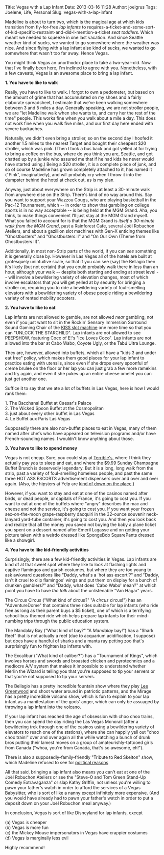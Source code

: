 Title: Vegas with a Lap Infant
Date: 2013-03-16 11:28
Author: joelgrus
Tags: Joelene, Life, Personal
Slug: vegas-with-a-lap-infant

Madeline is about to turn two, which is the magical age at which kids
transition from fly-for-free *lap infants* to
requires-a-ticket-and-some-sort-of-kid-specific-restraint-and-did-I-mention-a-ticket
*seat toddlers*. Which meant we needed to squeeze in one last vacation.
And since Seattle weather kind of sucks, we wanted to go somewhere where
the weather was nice. And since flying with a lap infant also kind of
sucks, we wanted to go somewhere that wasn't too far away. Hence Vegas.

You might think Vegas an unorthodox place to take a two-year-old. Now
that I've finally been here, I'm inclined to agree with you.
Nonetheless, with a few caveats, Vegas is an awesome place to bring a
lap infant.

**1. You have to like to walk**

Really, you have to like to walk. I forgot to own a pedometer, but based
on the amount of grime that has accumulated on my shoes and a fairly
elaborate spreadsheet, I estimate that we've been walking somewhere
between 3 and 5 miles a day. Generally speaking, we are not stroller
people, we are "let Madeline walk when she wants to, and carry her the
rest of the time" people. This works fine when you walk about a mile a
day. This does not work fine when you walk five miles, and our first day
here ended with severe backaches.

Naturally, we didn't even bring a stroller, so on the second day I
hoofed it another 1.5 miles to the nearest Target and bought their
cheapest \$20 stroller, which was pink. (Then I took a bus back and got
yelled at for trying to bring a coffee on the bus, where do you think
you are, Seattle, and got chatted up by a junkie who assured me that if
he had kids he never would have started using.) Being a \$20 stroller,
it is a complete piece of junk, and so of course Madeline has grown
completely attached to it, has named it ("Pink", imaginatively), and
will probably cry when I throw it into the dumpster behind the hotel at
check out, as is my plan.

Anyway, just about everywhere on the Strip is at least a 30-minute walk
from anywhere else on the Strip. There's kind of no way around this. Say
you want to support your Wazzou Cougs, who are playing basketball in the
Pac-12 Tournament, which -- in order to show that gambling on college
sports is in no way acceptable -- is being held at the MGM Grand. Aha,
you think, to make things convenient I'll just stay at the MGM Grand
myself. What you failed to account for is that the MGM Grand is *itself
a 30-minute walk from the MGM Grand*, past a Rainforest Cafe, several
Joël Robuchon Ateliers, and about a gazillion slot machines with Gen-X
enticing themes like "Ghostbusters" and "Ghostbusters II" and "On Our
Own (Theme from Ghostbusters II)".

Additionally, in most non-Strip parts of the world, if you can *see*
something it is generally close by. However in Las Vegas all of the
hotels are built at grotesquely unintuitive scale, so that if you can
see (say) the Bellagio then it's likely (but not certain) that you could
probably walk there in less than an hour, although your walk -- despite
both starting and ending at street level -- will involve a bewildering
variety of elevation changes, most of which involve escalators that you
will get yelled at by security for bringing a stroller on, requiring you
to ride a bewildering variety of foul-smelling elevators with a
bewildering variety of obese people riding a bewildering variety of
rented mobility scooters.

**2. You have to like to eat**

Lap infants are not allowed to gamble, are not allowed *near* gambling,
not even if you just want to sit in the Rockin' Sensory Immersion
Surround Sound Gaming Chair of the [KISS slot
machine](http://www.youtube.com/watch?v=NV45Ddne4do) one more time so
that you can "UNLOCK THE STARCHILD". Lap infants are not allowed to see
PEEPSHOW, featuring Coco of E!'s "Ice Loves Coco". Lap infants are not
allowed into the bar at Cabo Wabo, Coyote Ugly, or the Tabú Ultra
Lounge.

They are, however, allowed into buffets, which all have a "kids 3 and
under eat free" policy, which makes them good places for your lap infant
to practice eating with utensils, since even if she drops every spoonful
of creme brulee on the floor or her lap you can just grab a few more
ramekins and try again, and even if she pukes up an entire cheese omelet
you can just get another one.

Suffice it to say that we ate a lot of buffets in Las Vegas, here is how
I would rank them:

1\. The Bacchanal Buffet at Caesar's Palace\
 2. The Wicked Spoon Buffet at the Cosmopolitan\
 3. just about every other buffet in Las Vegas\
 4. Le Buffet aux Paris Las Vegas

Supposedly there are also non-buffet places to eat in Vegas, many of
them named after chefs who have appeared on television programs and/or
have French-sounding names. I wouldn't know anything about those.

**3. You have to like to spend money**

Vegas is not cheap. Sure, you could stay at
[Terrible's](http://www.terriblescasinos.com/), where I think they
actually pay *you* to sleep and eat, and where the \$9.99 Sunday
Champagne Buffet Brunch is deservedly legendary. But it is a long, long
walk from the strip, past a variety of foul-smelling homeless people,
and past the same three HOT ASS ESCORTS advertisement dispensers over
and over and over again. (Also, the hipsters at Yelp are [kind of down
on the
place](http://www.yelp.com/biz/terribles-hotel-and-casino-las-vegas).)

However, if you want to stay and eat at one of the casinos named after
birds, or dead people, or capitals of France, it's going to cost you. If
you want to eat at one of the buffets where "angry" describes the mac
and cheese and not the service, it's going to cost you. If you want your
frozen sex-on-the-moon grape-raspberry dacquiri in the 32-ounce souvenir
neck-lanyard yard-tube container, it's going to cost you. And then you
look back and realize that all the money you saved not buying the baby a
plane ticket you spent on a dessert named after Emeril Lagasse and on
getting your picture taken with a weirdo dressed like SpongeBob
SquarePants dressed like a showgirl.

**4. You have to like kid-friendly activities**

Surprisingly, there are a few kid-friendly activities in Vegas. Lap
infants are kind of at that sweet spot where they like to look at
flashing lights and captive flamingos and garish costumes, but where
they are too young to ask awkward questions like "Daddy, what's a 'hot
ass escort'?" and "Daddy, isn't it cruel to clip flamingos' wings and
put them on display for a bunch of drunken gamblers?" and "Daddy, what
does 'Cabo Wabo' mean?" at which point you have to have *the talk* about
the unlistenable "Van Hagar" years.

The Circus Circus ("What kind of circus?" "A *circus* circus!") has an
"AdventureDome" that contains three rides suitable for lap infants (who
ride free as long as their parent buys a \$5 ticket), one of which is a
terrifying school-bus-themed ride which helps prepare lap infants for
their mind-numbing trips through the public education system.

The Mandalay Bay ("What kind of bay?" "A *Mandalay* bay!") has a "Shark
Reef" that is not actually a reef (due to acquarium acidification, I
suppose) but does have a handful of sharks and a manta ray petting zoo
that's surprisingly fun to frighten lap infants with.

The Excalibur ("What kind of caliber?") has a "Tournament of Kings",
which involves horses and swords and broasted chicken and pyrotechnics
and a mediocre A/V system that makes it impossible to understand whether
Merlin the Wizard is telling you that you're supposed to tip your
servers or that you're not supposed to tip your servers.

The Bellagio has a pretty incredible fountain show where they play [Lee
Greenwood](http://www.youtube.com/watch?v=Q65KZIqay4E) and shoot water
around in patriotic patterns, and the Mirage has a pretty incredible
volcano show, which is fun to explain to your lap infant as a
manifestation of the gods' anger, which can only be assuaged by throwing
a lap infant into the volcano.

If your lap infant has reached the age of obsession with choo choo
trains, then you can spend the day riding the Las Vegas Monorail (after
a bewildering trek through one of the casinos using a bewildering
variety of elevators to reach one of the stations), where she can
happily yell out "choo choo train!" over and over again all the while
watching a bunch of drunk bros putting their lamest moves on a group of
amateurishly-tattooed girls from Canada ("whoa, you're from Canada,
that's so awesome, eh!").

There is also a supposedly-family-friendly "Tribute to Red Skelton"
show, which Madeline refused to see for [political
reasons](http://www.snopes.com/glurge/skelton.asp).

All that said, bringing a lap infant also means you can't eat at one of
the Joël Robuchon Ateliers or see the "Steve-O and Tom Green Stand-Up
Comedy Extravaganza" or slap Kathy Griffin, not unless you're willing to
pawn your father's watch in order to afford the services of a Vegas
Babysitter, who is sort of like a nanny except infinitely more
expensive. (And you would have already had to pawn your father's watch
in order to put a deposit down on your Joël Robuchon meal anyway.)

In conclusion, Vegas is sort of like Disneyland for lap infants, except

\(a) Vegas is cheaper\
 (b) Vegas is more fun\
 (c) the Mickey Mouse impersonators in Vegas have crappier costumes\
 (d) Vegas is marginally less evil

Highly recommend!
